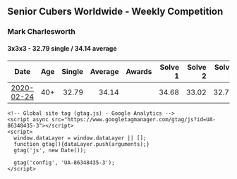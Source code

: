 ## Senior Cubers Worldwide - Weekly Competition
### Mark Charlesworth

#### 3x3x3 - 32.79 single / 34.14 average

| Date | Age | Single | Average | Awards | Solve 1 | Solve 2 | Solve 3 | Solve 4 | Solve 5 | Video |
| :--: | :--: | --: | --: | :--: | --: | --: | --: | --: | --: | :-- |
| [2020-02-24](../3x3x3/2020-02-24.md) | 40+ | 32.79 | 34.14 |  | 34.68 | 33.02 | 32.79 | 41.22 | 34.72 | [Link](https://www.facebook.com/events/2558750947697073/permalink/2562987523940082/) |


    <!-- Global site tag (gtag.js) - Google Analytics -->
    <script async src="https://www.googletagmanager.com/gtag/js?id=UA-86348435-3"></script>
    <script>
      window.dataLayer = window.dataLayer || [];
      function gtag(){dataLayer.push(arguments);}
      gtag('js', new Date());

      gtag('config', 'UA-86348435-3');
    </script>